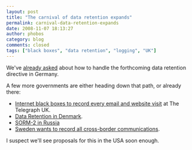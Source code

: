 ```yaml
---
layout: post
title: "The carnival of data retention expands"
permalink: carnival-data-retention-expands
date: 2008-11-07 18:13:27
author: phobos
category: blog
comments: closed
tags: ["black boxes", "data retention", "logging", "UK"]
---
```


We've [already asked](https://blog.torproject.org/blog/tor,-germany,-and-data-retention) about how to handle the forthcoming data retention directive in Germany.

A few more governments are either heading down that path, or already there:

-   [Internet black boxes to record every email and website visit](http://www.telegraph.co.uk/news/uknews/3384743/Internet-black-boxes-to-record-every-email-and-website-visit.html) at The Telegraph UK.
-   [Data Retention in Denmark](http://en.wikipedia.org/wiki/Telecommunications_data_retention#Data_retention_in_Denmark).
-   [SORM-2 in Russia](http://en.wikipedia.org/wiki/SORM#SORM-2)
-   [Sweden wants to record all cross-border communications](http://www.regeringen.se/sb/d/8670/a/78367).

I suspect we'll see proposals for this in the USA soon enough.
